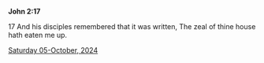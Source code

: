 **John 2:17**

17 And his disciples remembered that it was written, The zeal of thine house hath eaten me up.

[Saturday 05-October, 2024](https://getbible.life/kjv/John/2/17)
